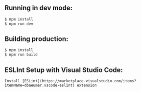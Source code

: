 ## Running in dev mode:

```bash
$ npm install
$ npm run dev
```


## Building production:

```bash
$ npm install
$ npm run build
```
## ESLInt Setup with Visual Studio Code:

```
Install [ESLint](https://marketplace.visualstudio.com/items?itemName=dbaeumer.vscode-eslint) extension
```
